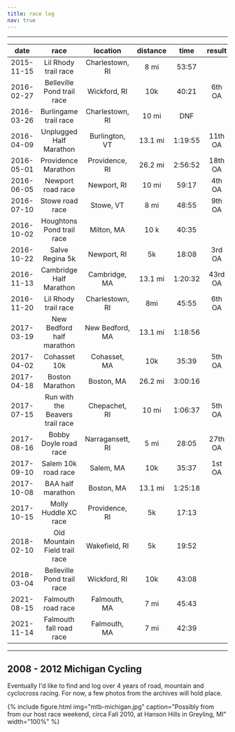 ```yaml
---
title: race log
nav: true
---
```


--------

|    date    	|               race              	|     location     	| distance 	|   time  	|  result 	|
|:----------:	|:-------------------------------:	|:----------------:	|:--------:	|:-------:	|:-------:	|
| 2015-11-15 	|       Lil Rhody trail race      	|  Charlestown, RI 	|   8 mi   	|  53:57  	|         	|
| 2016-02-27 	|    Belleville Pond trail race   	|   Wickford, RI   	|    10k   	|  40:21  	|  6th OA 	|
| 2016-03-26 	|      Burlingame trail race      	|  Charlestown, RI 	|   10 mi  	|   DNF   	|         	|
| 2016-04-09 	|     Unplugged Half Marathon     	|  Burlington, VT  	|  13.1 mi 	| 1:19:55 	| 11th OA 	|
| 2016-05-01 	|       Providence Marathon       	|  Providence, RI  	|  26.2 mi 	| 2:56:52 	| 18th OA 	|
| 2016-06-05 	|        Newport road race        	|    Newport, RI   	|   10 mi  	|  59:17  	|  4th OA 	|
| 2016-07-10 	|         Stowe road race         	|     Stowe, VT    	|   8 mi   	|  48:55  	|  9th OA 	|
| 2016-10-02 	|    Houghtons Pond trail race    	|    Milton, MA    	|   10 k   	|  40:35  	|         	|
| 2016-10-22 	|         Salve Regina 5k         	|    Newport, RI   	|    5k    	|  18:08  	|  3rd OA 	|
| 2016-11-13 	|     Cambridge Half Marathon     	|   Cambridge, MA  	|  13.1 mi 	| 1:20:32 	| 43rd OA 	|
| 2016-11-20 	|       Lil Rhody trail race      	|  Charlestown, RI 	|    8mi   	|  45:55  	|  6th OA 	|
| 2017-03-19 	|    New Bedford half marathon    	|  New Bedford, MA 	|  13.1 mi 	| 1:18:56 	|         	|
| 2017-04-02 	|           Cohasset 10k          	|   Cohasset, MA   	|    10k   	|  35:39  	|  5th OA 	|
| 2017-04-18 	|         Boston Marathon         	|    Boston, MA    	|  26.2 mi 	| 3:00:16 	|         	|
| 2017-07-15 	| Run with the Beavers trail race 	|   Chepachet, RI  	|   10 mi  	| 1:06:37 	|  5th OA 	|
| 2017-08-16 	|      Bobby Doyle road race      	| Narragansett, RI 	|   5 mi   	|  28:05  	| 27th OA 	|
| 2017-09-10 	|       Salem 10k road race       	|     Salem, MA    	|    10k   	|  35:37  	|  1st OA 	|
| 2017-10-08 	|        BAA half marathon        	|    Boston, MA    	|  13.1 mi 	| 1:25:18 	|         	|
| 2017-10-15 	|       Molly Huddle XC race      	|  Providence, RI  	|    5k    	|  17:13  	|         	|
| 2018-02-10 	|  Old Mountain Field trail race  	|   Wakefield, RI  	|    5k    	|  19:52  	|         	|
| 2018-03-04 	|    Belleville Pond trail race   	|   Wickford, RI   	|    10k   	|  43:08  	|         	|
| 2021-08-15 	|        Falmouth road race       	|   Falmouth, MA   	|   7 mi   	|  45:43  	|         	|
| 2021-11-14 	|     Falmouth fall road race     	|   Falmouth, MA   	|   7 mi   	|  42:39  	|         	|

------------

## 2008 - 2012 Michigan Cycling
Eventually I'd like to find and log over 4 years of road, mountain and cyclocross racing. For now, a few photos from the archives will hold place.

{% include figure.html img="mtb-michigan.jpg" caption="Possibly from from our host race weekend, circa Fall 2010, at Hanson Hills in Greyling, MI" width="100%" %}
